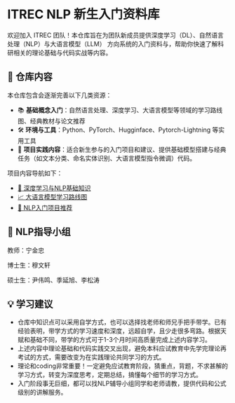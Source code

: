 # ITREC NLP 新生入门资料库

欢迎加入 ITREC 团队！本仓库旨在为团队新成员提供深度学习（DL）、自然语言处理（NLP）与大语言模型（LLM） 方向系统的入门资料与，帮助你快速了解科研相关的理论基础与代码实战等内容。

## 📌 仓库内容

本仓库包含会逐渐完善以下几类资源：

- 📚 **基础概念入门**：自然语言处理、深度学习、大语言模型等领域的学习路线图、经典教材与论文推荐
- 🛠 **环境与工具**：Python、PyTorch、Hugginface、Pytorch-Lightning 等实用工具
- 🎯 **项目实践内容**：适合新生参与的入门项目和建议、提供基础模型搭建与经典任务（如文本分类、命名实体识别、大语言模型指令微调）代码。

项目内容导航如下：

- [🧠 深度学习与NLP基础知识](./Deep-NLP-Foundations.md)
- [📈 大语言模型学习路线图](./LLM-Roadmap.md)
- [🚀 NLP入门项目推荐](./NLP-Starter-Projects.md)


## 🧭 NLP指导小组

教师：宁金忠

博士生：穆文轩

硕士生：尹伟鸣、季延旭、李松涛

## 💡 学习建议

* 仓库中知识点可以采用自学方式，也可以选择找老师和师兄手把手带学。已有经验表明，带学方式的学习速度和深度，远超自学，且少走很多弯路。根据天赋和基础不同，带学的方式可于1-3个月时间高质量完成上述内容学习。
* 上述内容中理论基础和代码实践交叉出现，避免本科应试教育中先学完理论再考试的方式，需要改变为在实践理论共同学习的方式。
* 理论和coding非常重要！一定避免应试教育阶段，猜重点，背题，不求甚解的学习方式，转变为深度思考，定期总结，搞懂每个细节的学习方式。
* 入门阶段事无巨细，都可以找NLP辅导小组同学和老师请教，提供代码和公式级别的讲解服务。

